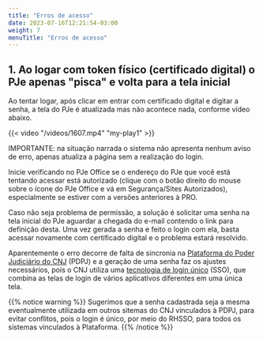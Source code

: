 ```yaml
---
title: "Erros de acesso"
date: 2023-07-16T12:21:54-03:00
weight: 7
menuTitle: "Erros de acesso"
---
```

## 1. Ao logar com token físico (certificado digital) o PJe apenas "pisca" e volta para a tela inicial

Ao tentar logar, após clicar em entrar com certificado digital e digitar a senha, a tela do PJe é atualizada mas não acontece nada, conforme vídeo abaixo. 

{{< video "/videos/1607.mp4" "my-play1" >}}

IMPORTANTE: na situação narrada o sistema não apresenta nenhum aviso de erro, apenas atualiza a página sem a realização do login.

Inicie verificando no PJe Office se o endereço do PJe que você está tentando acessar está autorizado (clique com o botão direito do mouse sobre o ícone do PJe Office e vá em Segurança/Sites Autorizados), especialmente se estiver com a versões anteriores à PRO.

Caso não seja problema de permissão, a solução é solicitar uma senha na tela inicial do PJe aguardar a chegada do e-mail contendo o link para definição desta. Uma vez gerada a senha e feito o login com ela, basta acessar novamente com certificado digital e o problema estará resolvido.

Aparentemente o erro decorre de falta de sincronia na [Plataforma do Poder Judiciário do CNJ](https://www.cnj.jus.br/tecnologia-da-informacao-e-comunicacao/plataforma-digital-do-poder-judiciario-brasileiro-pdpj-br/) (PDPJ) e a geração de uma senha faz os ajustes necessários, pois o CNJ utiliza uma [tecnologia de login único](https://docs.pdpj.jus.br/servicos-estruturantes/autenticacao-sso/) (SSO), que combina as telas de login de vários aplicativos diferentes em uma única tela.

{{% notice warning %}}
Sugerimos que a senha cadastrada seja a mesma eventualmente utilizada em outros sitemas do CNJ vinculados à PDPJ, para evitar conflitos, pois o login é único, por meio do RHSSO, para todos os sistemas vinculados à Plataforma.
{{% /notice %}}
